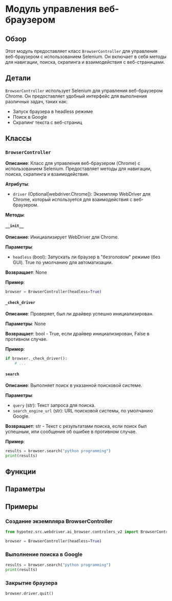 # Модуль управления веб-браузером

## Обзор

Этот модуль предоставляет класс `BrowserController` для управления веб-браузером с использованием Selenium. Он включает в себя методы для навигации, поиска, скрапинга и взаимодействия с веб-страницами.

## Детали

`BrowserController` использует Selenium для управления веб-браузером Chrome. Он предоставляет удобный интерфейс для выполнения различных задач, таких как:

- Запуск браузера в headless режиме
- Поиск в Google
- Скрапинг текста с веб-страниц

## Классы

### `BrowserController`

**Описание**: Класс для управления веб-браузером (Chrome) с использованием Selenium. Предоставляет методы для навигации, поиска, скрапинга и взаимодействия.

**Атрибуты**:

- `driver` (Optional[webdriver.Chrome]): Экземпляр WebDriver для Chrome, который используется для взаимодействия с веб-браузером.

**Методы**:

#### `__init__`

**Описание**: Инициализирует WebDriver для Chrome.

**Параметры**:

- `headless` (bool): Запускать ли браузер в "безголовом" режиме (без GUI). True по умолчанию для автоматизации.

**Возвращает**: None

**Пример**:

```python
browser = BrowserController(headless=True)
```

#### `_check_driver`

**Описание**: Проверяет, был ли драйвер успешно инициализирован.

**Параметры**: None

**Возвращает**: bool - True, если драйвер инициализирован, False в противном случае.

**Пример**:

```python
if browser._check_driver():
    # ...
```

#### `search`

**Описание**: Выполняет поиск в указанной поисковой системе.

**Параметры**:

- `query` (str): Текст запроса для поиска.
- `search_engine_url` (str): URL поисковой системы, по умолчанию Google.

**Возвращает**: str - Текст с результатами поиска, если поиск был успешным, или сообщение об ошибке в противном случае.

**Пример**:

```python
results = browser.search("python programming")
print(results)
```

## Функции

## Параметры

## Примеры

### Создание экземпляра BrowserController

```python
from hypotez.src.webdriver.ai_browser.controlers_v2 import BrowserController

browser = BrowserController(headless=True)
```

### Выполнение поиска в Google

```python
results = browser.search("python programming")
print(results)
```

### Закрытие браузера

```python
browser.driver.quit()
```